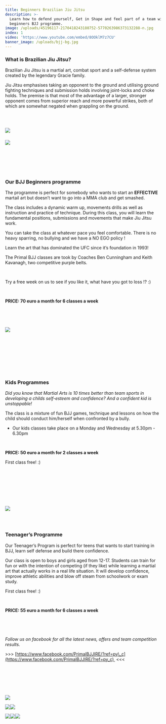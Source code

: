 ```yaml
---
title: Beginners Brazilian Jiu Jitsu
description: >-
  Learn how to defend yourself, Get in Shape and feel part of a team with our
  beginners BJJ programme.
image: /uploads/45196117-2170418243180752-5770263986373132288-n.jpg
index: 1
video: 'https://www.youtube.com/embed/8OOklM7z7CU'
banner_image: /uploads/bjj-bg.jpg
---
```


### **What is Brazilian Jiu Jitsu?**

Brazilian Jiu Jitsu is a martial art, combat sport and a self-defense system created by the legendary Gracie family.

Jiu Jitsu emphasises taking an opponent to the ground and utilising ground fighting techniques and submission holds involving joint-locks and choke holds. The premise is that most of the advantage of a larger, stronger opponent comes from superior reach and more powerful strikes, both of which are somewhat negated when grappling on the ground.

<br>  

![](/uploads/27544970-2000724673483444-1078413563016385143-n-2.jpg)

### ![](/uploads/29570552-2025017931054118-4201961986308601357-n.jpg)

###  

###  

### **Our BJJ Beginners programme**

The programme is perfect for somebody who wants to start an **EFFECTIVE** martail art but doesn’t want to go into a MMA club and get smashed.

The class includes a dynamic warm up, movements drills as well as instruction and practice of technique. During this class, you will learn the fundamental positions, submissions and movements that make Jiu Jitsu work. 

You can take the class at whatever pace you feel comfortable. There is no heavy sparring, no bullying and we have a NO EGO policy !  

Learn the art that has dominated the UFC since it’s foundation in 1993!

The Primal BJJ classes are took by Coaches Ben Cunningham and Keith Kavanagh, two competitive purple belts.

 

Try a free week on us to see if you like it, what have you got to loss !? :)

 

**PRICE: 70 euro a month for 6 classes a week**

 

 

**![](/uploads/30222210-2029774960578415-373778406631800832-n.jpg)**

###  

###  

###  

### **Kids Programmes**

*Did you know that Martial Arts is 10 times better than team sports in developing a childs self-esteem and confidence? And a confident kid is unstoppable!*

The class is a mixture of fun BJJ games, technique and lessons on how the child should conduct him/herself when confronted by a bully.

* Our kids classes take place on a Monday and Wednesday at 5.30pm - 6.30pm

 

**PRICE: 50 euro a month for 2 classes a week**

First class free! :)

###  

###  

 

![](/uploads/20171119-152507.jpg)

###  

### **Teenager’s Programme**

Our Teenager’s Program is perfect for teens that wants to start training in BJJ, learn self defense and build there confidence.

Our class is open to boys and girls aged from 12-17. Students can train for fun or with the intention of competing (if they like) while learning a martial art that actually works in a real life situation. It will develop confidence, improve athletic abilities and blow off steam from schoolwork or exam study.

First class free! :)

 

**PRICE: 55 euro a month for 6 classes a week**

 

 

*Follow us on facebook for all the latest news, offers and team competition results.*

&gt;&gt;&gt; [https://www.facebook.com/PrimalBJJIRE/?ref=py\_c](https://www.facebook.com/PrimalBJJIRE/?ref=py_c)  &lt;&lt;&lt;

 

 

 

![](/uploads/img-20171125-wa0013.jpg)

![](/uploads/versions/img-20170730-wa0004-1---x----359-639x---.jpg)![](/uploads/keith.jpg)

![](/uploads/versions/20776665-1976680389211360-4956305605765613403-o---x----720-480x---.jpg)![](/uploads/versions/35732380483-5556bac001-c---x----800-534x---.jpg)![](/uploads/28166764-2008489932706918-4047425804888800046-n.jpg)